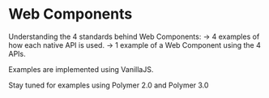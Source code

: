 # Web Components
Understanding the 4 standards behind Web Components:
-> 4 examples of how each native API is used.
-> 1 example of a Web Component using the 4 APIs.

Examples are implemented using VanillaJS.

Stay tuned for examples using Polymer 2.0 and Polymer 3.0
